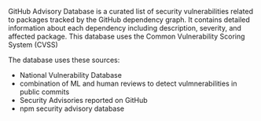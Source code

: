 GitHub Advisory Database is a curated list of security vulnerabilities related to packages tracked by the GitHub dependency graph. It contains detailed information about each dependency including description, severity, and affected package. This database uses the Common Vulnerability Scoring System (CVSS)

The database uses these sources:

- National Vulnerability Database
- combination of ML and human reviews to detect vulmnerabilities in public commits
- Security Advisories reported on GitHub
- npm security advisory database